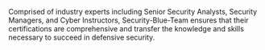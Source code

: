 Comprised of industry experts including Senior Security Analysts, Security Managers, and Cyber Instructors, Security-Blue-Team ensures that their certifications are comprehensive and transfer the knowledge and skills necessary to succeed in defensive security.
